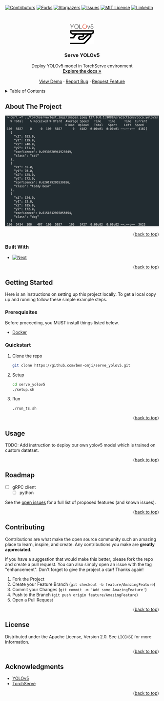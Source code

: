 <!-- Improved compatibility of back to top link: See: https://github.com/othneildrew/Best-README-Template/pull/73 -->
<a name="readme-top"></a>
<!--
*** Thanks for checking out the Best-README-Template. If you have a suggestion
*** that would make this better, please fork the repo and create a pull request
*** or simply open an issue with the tag "enhancement".
*** Don't forget to give the project a star!
*** Thanks again! Now go create something AMAZING! :D
-->



<!-- PROJECT SHIELDS -->
<!--
*** I'm using markdown "reference style" links for readability.
*** Reference links are enclosed in brackets [ ] instead of parentheses ( ).
*** See the bottom of this document for the declaration of the reference variables
*** for contributors-url, forks-url, etc. This is an optional, concise syntax you may use.
*** https://www.markdownguide.org/basic-syntax/#reference-style-links
-->
[![Contributors][contributors-shield]][contributors-url]
[![Forks][forks-shield]][forks-url]
[![Stargazers][stars-shield]][stars-url]
[![Issues][issues-shield]][issues-url]
[![MIT License][license-shield]][license-url]
[![LinkedIn][linkedin-shield]][linkedin-url]



<!-- PROJECT LOGO -->
<br />
<div align="center">
  <a href="https://github.com/ben-omji/serve_yolov5">
    <img src="images/logo.png" alt="Logo" width="80" height="80">
  </a>

<h3 align="center">Serve YOLOv5</h3>

  <p align="center">
    Deploy YOLOv5 model in TorchServe environment
    <br />
    <a href="https://github.com/ben-omji/serve_yolov5"><strong>Explore the docs »</strong></a>
    <br />
    <br />
    <a href="https://github.com/ben-omji/serve_yolov5">View Demo</a>
    ·
    <a href="https://github.com/ben-omji/serve_yolov5/issues">Report Bug</a>
    ·
    <a href="https://github.com/ben-omji/serve_yolov5/issues">Request Feature</a>
  </p>
</div>



<!-- TABLE OF CONTENTS -->
<details>
  <summary>Table of Contents</summary>
  <ol>
    <li>
      <a href="#about-the-project">About The Project</a>
      <ul>
        <li><a href="#built-with">Built With</a></li>
      </ul>
    </li>
    <li>
      <a href="#getting-started">Getting Started</a>
      <ul>
        <li><a href="#prerequisites">Prerequisites</a></li>
        <li><a href="#installation">Installation</a></li>
      </ul>
    </li>
    <li><a href="#usage">Usage</a></li>
    <li><a href="#roadmap">Roadmap</a></li>
    <li><a href="#contributing">Contributing</a></li>
    <li><a href="#license">License</a></li>
    <li><a href="#contact">Contact</a></li>
    <li><a href="#acknowledgments">Acknowledgments</a></li>
  </ol>
</details>



<!-- ABOUT THE PROJECT -->
## About The Project

[![Product Name Screen Shot][product-screenshot]](https://github.com/ben-omji/serve_yolov5/images/screenshot.png)

<p align="right">(<a href="#readme-top">back to top</a>)</p>



### Built With

* [![Next][Docker]][Docker-url]

<p align="right">(<a href="#readme-top">back to top</a>)</p>



<!-- GETTING STARTED -->
## Getting Started

Here is an instructions on setting up this project locally.
To get a local copy up and running follow these simple example steps.

### Prerequisites

Before proceeding, you MUST install things listed below.
* [Docker](https://docs.docker.com/engine/install/)

### Quickstart

1. Clone the repo
   ```sh
   git clone https://github.com/ben-omji/serve_yolov5.git
   ```
2. Setup
   ```sh
   cd serve_yolov5
   ./setup.sh
   ```
2. Run
   ```sh
   ./run_ts.sh
   ```

<p align="right">(<a href="#readme-top">back to top</a>)</p>



<!-- USAGE EXAMPLES -->
## Usage

TODO: Add instruction to deploy our own yolov5 model which is trained on custom datatset.

<p align="right">(<a href="#readme-top">back to top</a>)</p>



<!-- ROADMAP -->
## Roadmap

- [ ] gRPC client
    - [ ] python

See the [open issues](https://github.com/ben-omji/serve_yolov5/issues) for a full list of proposed features (and known issues).

<p align="right">(<a href="#readme-top">back to top</a>)</p>



<!-- CONTRIBUTING -->
## Contributing

Contributions are what make the open source community such an amazing place to learn, inspire, and create. Any contributions you make are **greatly appreciated**.

If you have a suggestion that would make this better, please fork the repo and create a pull request. You can also simply open an issue with the tag "enhancement".
Don't forget to give the project a star! Thanks again!

1. Fork the Project
2. Create your Feature Branch (`git checkout -b feature/AmazingFeature`)
3. Commit your Changes (`git commit -m 'Add some AmazingFeature'`)
4. Push to the Branch (`git push origin feature/AmazingFeature`)
5. Open a Pull Request

<p align="right">(<a href="#readme-top">back to top</a>)</p>



<!-- LICENSE -->
## License

Distributed under the Apache License, Version 2.0. See `LICENSE` for more information.

<p align="right">(<a href="#readme-top">back to top</a>)</p>



<!-- ACKNOWLEDGMENTS -->
## Acknowledgments

* [YOLOv5](https://github.com/ultralytics/yolov5)
* [TorchServe](https://github.com/pytorch/serve)

<p align="right">(<a href="#readme-top">back to top</a>)</p>



<!-- MARKDOWN LINKS & IMAGES -->
<!-- https://www.markdownguide.org/basic-syntax/#reference-style-links -->
[contributors-shield]: https://img.shields.io/github/contributors/ben-omji/serve_yolov5.svg?style=for-the-badge
[contributors-url]: https://github.com/ben-omji/serve_yolov5/graphs/contributors
[forks-shield]: https://img.shields.io/github/forks/ben-omji/serve_yolov5.svg?style=for-the-badge
[forks-url]: https://github.com/ben-omji/serve_yolov5/network/members
[stars-shield]: https://img.shields.io/github/stars/ben-omji/serve_yolov5.svg?style=for-the-badge
[stars-url]: https://github.com/ben-omji/serve_yolov5/stargazers
[issues-shield]: https://img.shields.io/github/issues/ben-omji/serve_yolov5.svg?style=for-the-badge
[issues-url]: https://github.com/ben-omji/serve_yolov5/issues
[license-shield]: https://img.shields.io/github/license/ben-omji/serve_yolov5.svg?style=for-the-badge
[license-url]: https://github.com/ben-omji/serve_yolov5/blob/master/LICENSE.txt
[linkedin-shield]: https://img.shields.io/badge/-LinkedIn-black.svg?style=for-the-badge&logo=linkedin&colorB=555
[linkedin-url]: https://linkedin.com/in/beomjin-kim-368203143
[product-screenshot]: images/screenshot.png
[Docker]: https://img.shields.io/badge/docker-0db7ed?style=for-the-badge&logo=docker&logoColor=white
[Docker-url]: https://www.docker.com/
[React.js]: https://img.shields.io/badge/React-20232A?style=for-the-badge&logo=react&logoColor=61DAFB
[React-url]: https://reactjs.org/
[Vue.js]: https://img.shields.io/badge/Vue.js-35495E?style=for-the-badge&logo=vuedotjs&logoColor=4FC08D
[Vue-url]: https://vuejs.org/
[Angular.io]: https://img.shields.io/badge/Angular-DD0031?style=for-the-badge&logo=angular&logoColor=white
[Angular-url]: https://angular.io/
[Svelte.dev]: https://img.shields.io/badge/Svelte-4A4A55?style=for-the-badge&logo=svelte&logoColor=FF3E00
[Svelte-url]: https://svelte.dev/
[Laravel.com]: https://img.shields.io/badge/Laravel-FF2D20?style=for-the-badge&logo=laravel&logoColor=white
[Laravel-url]: https://laravel.com
[Bootstrap.com]: https://img.shields.io/badge/Bootstrap-563D7C?style=for-the-badge&logo=bootstrap&logoColor=white
[Bootstrap-url]: https://getbootstrap.com
[JQuery.com]: https://img.shields.io/badge/jQuery-0769AD?style=for-the-badge&logo=jquery&logoColor=white
[JQuery-url]: https://jquery.com 